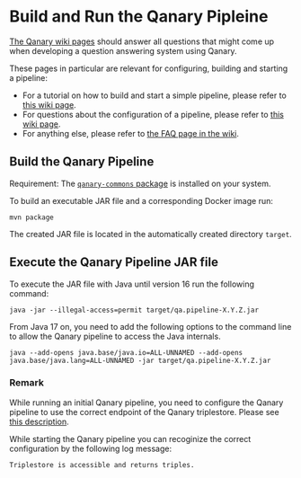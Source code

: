 # Build and Run the Qanary Pipleine

[The Qanary wiki pages](https://github.com/WDAqua/Qanary/wiki/What-is-Qanary%3F) should answer all questions that might come up when developing a question answering system using Qanary.

These pages in particular are relevant for configuring, building and starting a pipeline:

* For a tutorial on how to build and start a simple pipeline, please refer to [this wiki page](https://github.com/WDAqua/Qanary/wiki/Qanary-tutorial:-How-to-build-a-trivial-Question-Answering-pipeline).
* For questions about the configuration of a pipeline, please refer to [this wiki page](https://github.com/WDAqua/Qanary/wiki/Configuration-Parameters-of-a-Qanary-Pipeline).
* For anything else, please refer to [the FAQ page in the wiki](https://github.com/WDAqua/Qanary/wiki/Frequently-Asked-Questions).

## Build the Qanary Pipeline

Requirement: The [`qanary-commons` package](https://github.com/WDAqua/Qanary/tree/master/qanary_commons) is installed on your system.

To build an executable JAR file and a corresponding Docker image run:

```shell
mvn package
```

The created JAR file is located in the automatically created directory `target`.

## Execute the Qanary Pipeline JAR file

To execute the JAR file with Java until version 16 run the following command:

```shell
java -jar --illegal-access=permit target/qa.pipeline-X.Y.Z.jar
```

From Java 17 on, you need to add the following options to the command line to allow the Qanary pipeline to access the Java internals.

```shell
java --add-opens java.base/java.io=ALL-UNNAMED --add-opens java.base/java.lang=ALL-UNNAMED -jar target/qa.pipeline-X.Y.Z.jar
```

### Remark

While running an initial Qanary pipeline, you need to configure the Qanary pipeline to use the correct endpoint of the Qanary triplestore. Please see [this description](https://github.com/WDAqua/Qanary/blob/master/qanary_commons/src/main/java/eu/wdaqua/qanary/commons/triplestoreconnectors/README.adoc).

While starting the Qanary pipeline you can recoginize the correct configuration by the following log message:

```shell
Triplestore is accessible and returns triples.
```